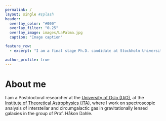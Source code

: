 ```yaml
---
permalink: / 
layout: single #splash
header:
  overlay_color: "#000"
  overlay_filter: "0.25"
  overlay_image: images/LaPalma.jpg
  caption: "Image caption"

feature_row:
  - excerpt: "I am a final stage Ph.D. candidate at Stockholm University, dept. of Astronomy."

author_profile: true
---
```



# About me

<!--![Me at the NOT](/images/MigVedNOT_crop.jpg){: .align-left}-->

I am a Postdoctoral researcher at the [University of Oslo
(UiO)](http://www.uio.no), at the [Institute of Theoretical Astrophysics (ITA)](http://www.astro.uio.no), where I work on spectroscopic analysis of interstellar and circumgalactic gas in gravitationally lensed galaxies in the group of Prof. Håkon Dahle. 
